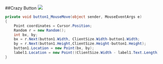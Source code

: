 
##Crazy Button
![](https://github.com/merisahakyan/UsefulExamples/blob/master/CrazyButton/button.gif)
</br>
```cs
private void button1_MouseMove(object sender, MouseEventArgs e)
{
    Point coordinates = Cursor.Position;
    Random r = new Random();
    int bx, by;
    bx = r.Next(button1.Width, ClientSize.Width-button1.Width;
    by = r.Next(button1.Height,ClientSize.Height-button1.Height);
    button1.Location = new Point(bx, by);
    label1.Location = new Point((ClientSize.Width - label1.Text.Length) / 2, 20);
}
```
